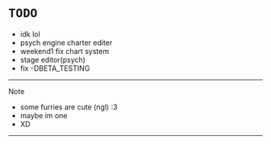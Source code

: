 # ```TODO```

* idk lol
* psych engine charter editer
* weekend1 fix chart system
* stage editor(psych)
* fix -DBETA_TESTING

---
  
> [!NOTE]
> * some furries are cute (ngl) :3
> * maybe im one
> * XD

---
